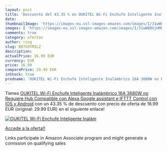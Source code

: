 ```yaml
---
layout: post
title: 'Descuento del 43.35 % en OUKITEL Wi-Fi Enchufe Inteligente Inalám'
date: 
thumbnailImage: 'https://images-eu.ssl-images-amazon.com/images/I/31wW8OUjHML._SL200_.jpg'
images: [ 'https://images-eu.ssl-images-amazon.com/images/I/31wW8OUjHML._SL200_.jpg' ]
comments: true
category: ofertas
author: ring
slug: B07G9YM3LZ
description:
actualPrice: 16.99 EUR
currency: EUR
price: 16.99
comparePrice: 29.99 EUR
inStock: true
prodname: 'OUKITEL Wi-Fi Enchufe Inteligente Inalámbrico 16A 3680W no Requiere Hub Compatible con Alexa  Google assistant e IFTTT Control con IOS y Android'
---
```


Tienes [OUKITEL Wi-Fi Enchufe Inteligente Inalámbrico 16A 3680W no Requiere Hub Compatible con Alexa  Google assistant e IFTTT Control con IOS y Android](https://www.amazon.es/dp/B07G9YM3LZ/?tag=tolees-21) con un 43.35 % de descuento con precio de oferta de 16.99 EUR (original: 29.99 EUR) en el siguiente enlace!

[![OUKITEL Wi-Fi Enchufe Inteligente Inalám](https://images-eu.ssl-images-amazon.com/images/I/31wW8OUjHML._SL200_.jpg)](https://www.amazon.es/dp/B07G9YM3LZ/?tag=tolees-21)

[Accede a la oferta!!](https://www.amazon.es/dp/B07G9YM3LZ/?tag=tolees-21)

Links participate in Amazon Associate program and might generate a comission on qualifying sales


